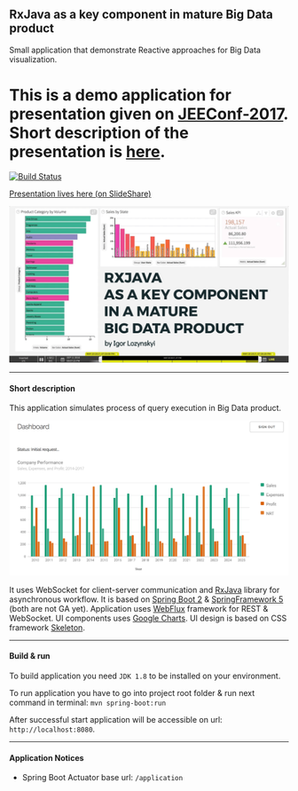 ## RxJava as a key component in mature Big Data product

Small application that demonstrate Reactive approaches for Big Data visualization.

# This is a demo application for presentation given on [JEEConf-2017](http://jeeconf.com). Short description of the presentation is [here](http://jeeconf.com/program/rxjava-as-key-component-in-a-mature-big-data-product/).

[![Build Status](https://travis-ci.org/aigor/rx-presentation-2017.svg?branch=master)](https://travis-ci.org/aigor/rx-presentation-2017)

[Presentation lives here (on SlideShare)](https://www.slideshare.net/secret/4NFC0dun3dJ4Zn)

[![Slides](docs/images/presentation-title.png "Slides")](https://www.slideshare.net/secret/4NFC0dun3dJ4Zn)

---

#### Short description

This application simulates process of query execution in Big Data product.

![Application snapshot](docs/images/application-snapshot.png "Application snapshot")

It uses WebSocket for client-server communication and [RxJava](https://github.com/ReactiveX/RxJava/tree/1.x) library for asynchronous workflow.
It is based on [Spring Boot 2](https://github.com/spring-projects/spring-boot/wiki/Spring-Boot-2.0-Release-Notes) & [SpringFramework 5](https://spring.io/blog/2016/09/22/new-in-spring-5-functional-web-framework) (both are not GA yet). 
Application uses [WebFlux](https://spring.io/blog/2017/02/23/spring-framework-5-0-m5-update) framework for REST & WebSocket. UI components uses [Google Charts](https://developers.google.com/chart/). 
UI design is based on CSS framework [Skeleton](http://getskeleton.com/).

---

#### Build & run 

To build application you need ```JDK 1.8``` to be installed on your environment.

To run application you have to go into project root folder & run next command in terminal:
```mvn spring-boot:run```

After successful start application will be accessible on url: ```http://localhost:8080```.

---

#### Application Notices

- Spring Boot Actuator base url: ```/application```